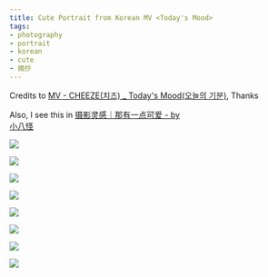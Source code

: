 ```yaml
---
title: Cute Portrait from Korean MV <Today's Mood>
tags:
- photography
- portrait
- korean
- cute
- 摘抄
---
```


Credits to [MV - CHEEZE(치즈) _ Today's Mood(오늘의 기분)](https://www.youtube.com/watch?v=zRq_DlEzygk),
Thanks

Also, I see this in [摄影灵感｜那有一点可爱 - by   
小八怪](https://www.xiaohongshu.com/explore/63f0a27e0000000013002b05)

![](Photography/Portrait/attachments/photo_6127648898429335188_y.jpg)

![](Photography/Portrait/attachments/photo_6127648898429335189_y.jpg)

![](Photography/Portrait/attachments/photo_6127648898429335190_y.jpg)

![](Photography/Portrait/attachments/photo_6127648898429335191_y.jpg)

![](Photography/Portrait/attachments/photo_6127648898429335192_y.jpg)

![](Photography/Portrait/attachments/photo_6127648898429335193_y.jpg)

![](Photography/Portrait/attachments/photo_6127648898429335194_y.jpg)

![](Photography/Portrait/attachments/photo_6127648898429335195_y.jpg)